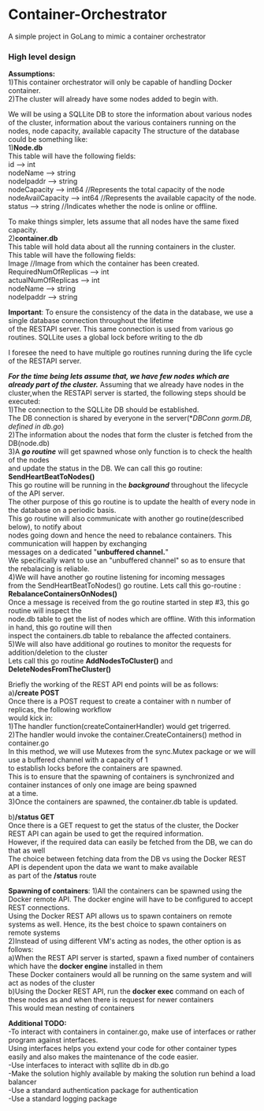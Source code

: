 # Container-Orchestrator
A simple project in GoLang to mimic a container orchestrator

### High level design

**Assumptions:** <br />
1)This container orchestrator will only be capable of handling Docker container.<br />
2)The cluster will already have some nodes added to begin with.<br />

We will be using a SQLLite DB to store the information about various nodes of the cluster,
information about the various containers running on the nodes, node capacity, available capacity
The structure of the database could be something like:<br />
1)**Node.db** <br /> This table will have the following fields:<br />
	    id  -->         int <br />
    	nodeName    -->     string<br />
    	nodeIpaddr -->       string<br />
    	nodeCapacity -->     int64	//Represents the total capacity of the node<br />
    	nodeAvailCapacity -->     int64	//Represents the available capacity of the node.<br />
    	status 	-->     string //Indicates whether the node is online or offline.<br />
    
To make things simpler, lets assume that all nodes have the same fixed capacity.<br />
2)**container.db**<br /> This table will hold data about all the running containers in the cluster.<br />
This table will have the following fields:<br />
	Image //Image from which the container has been created.<br />
	RequiredNumOfReplicas -->     int<br />
	actualNumOfReplicas  -->      int<br />
	nodeName  -->                string<br />
	nodeIpaddr    -->            string<br />
	
**Important**: To ensure the consistency of the data in the database, we use a single database connection throughout the lifetime<br />
of the RESTAPI server. This same connection is used from various go routines. SQLLite uses a global lock before writing to the db<br />

I foresee the need to have multiple go routines running during the life cycle of the RESTAPI server.<br />

***For the time being lets assume that, we have few nodes which are already part of the cluster.***
Assuming that we already have nodes in the cluster,when the RESTAPI server is started, the following steps should be executed:<br />
1)The connection to the SQLLite DB should be established.<br />
The DB connection is shared by everyone in the server(**DBConn *gorm.DB, defined in db.go**)<br />
2)The information about the nodes that form the cluster is fetched from the DB(node.db)<br />
3)A ***go routine*** will get spawned whose only function is to check the health of the nodes<br />
and update the status in the DB. We can call this go routine: **SendHeartBeatToNodes()**<br />
This go routine will be running in the ***background*** throughout the lifecycle of the API server.<br />
The other purpose of this go routine is to update the health of every node in the database on a periodic basis.<br />
This go routine will also communicate with another go routine(described below), to notify about <br />
nodes going down and hence the need to rebalance containers.  This communication will happen by exchanging<br />
messages on a dedicated "**unbuffered channel.**"<br />
We specifically want to use an "unbuffered channel" so as to ensure that the rebalacing is reliable. <br />
4)We will have another go routine listening for incoming messages <br />
from the SendHeartBeatToNodes() go routine. Lets call this go-routine : **RebalanceContainersOnNodes()**<br />
Once a message is received from the go routine started in step #3, this go routine will inspect the<br />
node.db table to get the list of nodes which are offline.  With this information in hand, this go routine will then<br />
inspect the containers.db table to rebalance the affected containers.<br />
5)We will also have additional go routines to monitor the requests for addition/deletion to the cluster<br />
Lets call this go routine  **AddNodesToCluster()** and **DeleteNodesFromTheCluster()**<br />



Briefly the working of the REST API end points will be as follows:<br />
a)**/create  POST**<br />
Once there is a POST request to create a container with n number of replicas, the following workflow<br />
would kick in:<br />
1)The handler function(createContainerHandler) would get trigerred.<br />
2)The handler would invoke the container.CreateContainers() method in container.go<br />
In this method, we will use Mutexes from the sync.Mutex package or we will use a buffered channel with a capacity of 1<br />
to establish locks before the containers are spawned.<br />
This is to ensure that the spawning of containers is synchronized and container instances of only one image are being spawned<br />
at a time.<br />
3)Once the containers are spawned, the container.db table is updated.<br />

b)**/status GET**<br />
Once there is a GET request to get the status of the cluster, the Docker REST API can again be used to get the required information.<br />
However, if the required data can easily be fetched from the DB, we can do that as well<br />
The choice between fetching data from the DB vs using the Docker REST API is dependent upon the data we want to make available<br />
as part of the **/status** route <br />

**Spawning of containers**:
1)All the containers can be spawned using the Docker remote API. The docker engine will have to be configured to accept REST connections.<br />
Using the Docker REST API allows us to spawn containers on remote systems as well. Hence, its the best choice to spawn containers on <br />
remote systems <br />
2)Instead of using different VM's acting as nodes, the other option is as follows:<br />
a)When the REST API server is started, spawn a fixed number of containers which have the **docker engine** installed in them<br />
These Docker containers would all be running on the same system and will act as nodes of the cluster<br />
b)Using the Docker REST API, run the **docker exec** command on each of these nodes as and when there is request for newer containers<br />
This would mean nesting of containers <br />

**Additional TODO:**<br />
-To interact with containers in container.go, make use of interfaces or rather program against interfaces.<br />
Using interfaces helps you extend your code for other container types easily and also makes the maintenance of the code easier.<br />
-Use interfaces to interact with sqllite db in db.go<br />
-Make the solution highly available by making the solution run behind a load balancer<br />
-Use a standard authentication package for authentication<br />
-Use a standard logging package<br />



